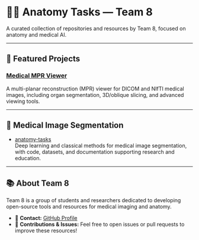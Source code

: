 # 🧑‍⚕️ Anatomy Tasks — Team 8

A curated collection of repositories and resources by Team 8, focused on anatomy and medical AI.

---

## 🚀 Featured Projects

### [Medical MPR Viewer](https://github.com/youssefh4/MPR-viewer)
A multi-planar reconstruction (MPR) viewer for DICOM and NIfTI medical images, including organ segmentation, 3D/oblique slicing, and advanced viewing tools.

---

## 🏥 Medical Image Segmentation

- [anatomy-tasks](https://github.com/MeMo146/anatomy-tasks)  
  Deep learning and classical methods for medical image segmentation, with code, datasets, and documentation supporting research and education.

---

## 📚 About Team 8

Team 8 is a group of students and researchers dedicated to developing open-source tools and resources for medical imaging and anatomy.

- 🔗 **Contact:** [GitHub Profile](https://github.com/youssefh4)
- 🤝 **Contributions & Issues:** Feel free to open issues or pull requests to improve these resources!
